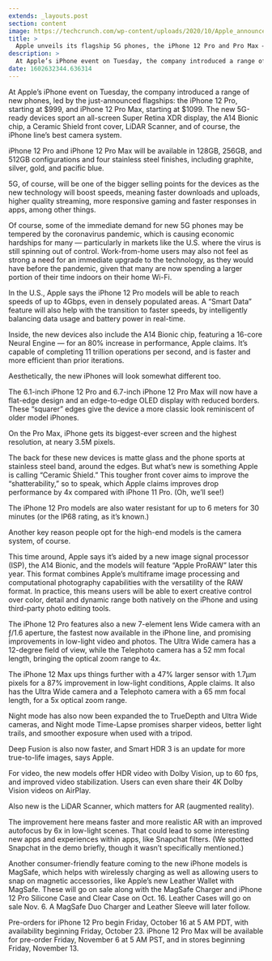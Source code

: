```yaml
--- 
extends: _layouts.post 
section: content 
image: https://techcrunch.com/wp-content/uploads/2020/10/Apple_announce-iphone12pro_10132020.jpg?w=711 
title: > 
  Apple unveils its flagship 5G phones, the iPhone 12 Pro and Pro Max – TechCrunch 
description: > 
  At Apple’s iPhone event on Tuesday, the company introduced a range of new phones, led by the just-announced flagships: the iPhone 12 Pro, starting at $999, and iPhone 12 Pro Max, starting at $1099.iPhone 12 Pro and iPhone 12 Pro Max will be available in 128GB, 256GB, and 512GB configurations and four stainless steel finishes, including graphite, silver, gold, and pacific blue.The 6.1-inch iPhone 12 Pro and 6.7-inch iPhone 12 Pro Max will now have a flat-edge design and an edge-to-edge OLED display with reduced borders.These will go on sale along with the MagSafe Charger and iPhone 12 Pro Silicone Case and Clear Case on Oct. 16.Pre-orders for iPhone 12 Pro begin Friday, October 16 at 5 AM PDT, with availability beginning Friday, October 23. iPhone 12 Pro Max will be available for pre-order Friday, November 6 at 5 AM PST, and in stores beginning Friday, November 13. 
date: 1602632344.636314 
--- 
```

At Apple’s iPhone event on Tuesday, the company introduced a range of new phones, led by the just-announced flagships: the iPhone 12 Pro, starting at $999, and iPhone 12 Pro Max, starting at $1099. The new 5G-ready devices sport an all-screen Super Retina XDR display, the A14 Bionic chip, a Ceramic Shield front cover, LiDAR Scanner, and of course, the iPhone line’s best camera system.

iPhone 12 Pro and iPhone 12 Pro Max will be available in 128GB, 256GB, and 512GB configurations and four stainless steel finishes, including graphite, silver, gold, and pacific blue.

5G, of course, will be one of the bigger selling points for the devices as the new technology will boost speeds, meaning faster downloads and uploads, higher quality streaming, more responsive gaming and faster responses in apps, among other things.

Of course, some of the immediate demand for new 5G phones may be tempered by the coronavirus pandemic, which is causing economic hardships for many — particularly in markets like the U.S. where the virus is still spinning out of control. Work-from-home users may also not feel as strong a need for an immediate upgrade to the technology, as they would have before the pandemic, given that many are now spending a larger portion of their time indoors on their home Wi-Fi.

In the U.S., Apple says the iPhone 12 Pro models will be able to reach speeds of up to 4Gbps, even in densely populated areas. A “Smart Data” feature will also help with the transition to faster speeds, by intelligently balancing data usage and battery power in real-time.

Inside, the new devices also include the A14 Bionic chip, featuring a 16-core Neural Engine — for an 80% increase in performance, Apple claims. It’s capable of completing 11 trillion operations per second, and is faster and more efficient than prior iterations.

Aesthetically, the new iPhones will look somewhat different too.

The 6.1-inch iPhone 12 Pro and 6.7-inch iPhone 12 Pro Max will now have a flat-edge design and an edge-to-edge OLED display with reduced borders. These “squarer” edges give the device a more classic look reminiscent of older model iPhones.

On the Pro Max, iPhone gets its biggest-ever screen and the highest resolution, at neary 3.5M pixels.

The back for these new devices is matte glass and the phone sports at stainless steel band, around the edges. But what’s new is something Apple is calling “Ceramic Shield.” This tougher front cover aims to improve the “shatterability,” so to speak, which Apple claims improves drop performance by 4x compared with iPhone 11 Pro. (Oh, we’ll see!)

The iPhone 12 Pro models are also water resistant for up to 6 meters for 30 minutes (or the IP68 rating, as it’s known.)

Another key reason people opt for the high-end models is the camera system, of course.

This time around, Apple says it’s aided by a new image signal processor (ISP), the A14 Bionic, and the models will feature “Apple ProRAW” later this year. This format combines Apple’s multiframe image processing and computational photography capabilities with the versatility of the RAW format. In practice, this means users will be able to exert creative control over color, detail and dynamic range both natively on the iPhone and using third-party photo editing tools.

The iPhone 12 Pro features also a new 7-element lens Wide camera with an ƒ/1.6 aperture, the fastest now available in the iPhone line, and promising improvements in low-light video and photos. The Ultra Wide camera has a 12-degree field of view, while the Telephoto camera has a 52 mm focal length, bringing the optical zoom range to 4x.

The iPhone 12 Max ups things further with a 47% larger sensor with 1.7μm pixels for a 87% improvement in low-light conditions, Apple claims. It also has the Ultra Wide camera and a Telephoto camera with a 65 mm focal length, for a 5x optical zoom range.

Night mode has also now been expanded the to TrueDepth and Ultra Wide cameras, and Night mode Time-Lapse promises sharper videos, better light trails, and smoother exposure when used with a tripod.

Deep Fusion is also now faster, and Smart HDR 3 is an update for more true-to-life images, says Apple.

For video, the new models offer HDR video with Dolby Vision, up to 60 fps, and improved video stabilization. Users can even share their 4K Dolby Vision videos on AirPlay.

Also new is the LiDAR Scanner, which matters for AR (augmented reality).

The improvement here means faster and more realistic AR with an improved autofocus by 6x in low-light scenes. That could lead to some interesting new apps and experiences within apps, like Snapchat filters. (We spotted Snapchat in the demo briefly, though it wasn’t specifically mentioned.)

Another consumer-friendly feature coming to the new iPhone models is MagSafe, which helps with wirelessly charging as well as allowing users to snap on magnetic accessories, like Apple’s new Leather Wallet with MagSafe. These will go on sale along with the MagSafe Charger and iPhone 12 Pro Silicone Case and Clear Case on Oct. 16. Leather Cases will go on sale Nov. 6. A MagSafe Duo Charger and Leather Sleeve will later follow.

Pre-orders for iPhone 12 Pro begin Friday, October 16 at 5 AM PDT, with availability beginning Friday, October 23. iPhone 12 Pro Max will be available for pre-order Friday, November 6 at 5 AM PST, and in stores beginning Friday, November 13.